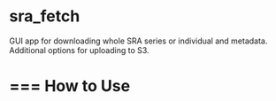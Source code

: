 # sra_fetch
GUI app for downloading whole SRA series or individual and metadata. Additional options for uploading to S3.

===
How to Use
===

